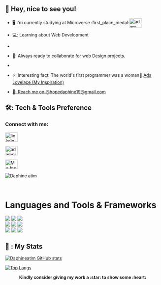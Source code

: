 ## :wave: Hey, nice to see you!

- 🖥️ I'm currently studying at Microverse :first_place_medal:<img align="center"
      src="https://media-exp1.licdn.com/dms/image/C560BAQHr8P7gQ95yCQ/company-logo_100_100/0/1578673850004?e=1652918400&v=beta&t=RXH0ssSZr97PvQaT2jIxUMIaJkUaz8y790PmEicZ6WA"
      alt="adam pithewan" height="30" width="40" />
      
- 💻: Learning about Web Development
- 
- 🚀: Always ready to collaborate for web Design projects.
- 
- ⚡: Interesting fact: The world's first programmer was a woman:woman: <a href="https://www.google.com/search?gs_ssp=eJzjYtfP1TfISTIyYPTiSUxJVMjJL0vNSUxOBQBNxAcl&q=ada+lovelace&rlz=1C1ZZZB_enUG989UG989&oq=ada+lave&aqs=chrome.1.69i57j46i10j0i10i512j0i10l6.11762j0j7&sourceid=chrome&ie=UTF-8"> Ada Lovelace (My Inspiration)
  
-  📧: Reach me on @hopedaphine19@gmail.com
<p align="left">
  
<h2> 🛠️: Tech & Tools Preference </h2>
  
<h3 align="left">Connect with me:</h3>
<p align="left">
  
  <a href="https://www.linkedin.com/in/daphine-atim-27861422a/" target="blank"><img align="center"
      src="https://raw.githubusercontent.com/rahuldkjain/github-profile-readme-generator/master/src/images/icons/Social/linked-in-alt.svg"
      alt="linkdin" height="30" width="40" /></a>
  
 <a href="https://twitter.com/DhaPhyn" target="blank"><img align="center"
      src="https://raw.githubusercontent.com/rahuldkjain/github-profile-readme-generator/master/src/images/icons/Social/twitter.svg"
      alt="adampithewan" height="30" width="40" /></a>
  
 <a href="https://www.instagram.com/dha_phyn/" target="blank"><img align="center"
      src="https://logowik.com/content/uploads/images/instagram-icon.jpg"
      alt="My_Instagram" height="30" width="40" /></a>
</p>
<p><img align="center" src="https://github.com/Adam-pw/Adam-pw/blob/main/animation_500_kxa883sd.gif" alt="Daphine atim" /></p>
	
<br>
<h1 align="left">Languages and Tools & Frameworks</h1>
  
<p align="left">
<img src="https://img.shields.io/badge/HTML5-E34F26.svg?style=for-the-badge&logo=HTML5&logoColor=white">
<img src="https://img.shields.io/badge/CSS3-1572B6.svg?style=for-the-badge&logo=CSS3&logoColor=white">
<img src="https://img.shields.io/badge/Bootstrap-7952B3.svg?style=for-the-badge&logo=Bootstrap&logoColor=white"> <br>
<img src="https://img.shields.io/badge/JavaScript-F7DF1E.svg?style=for-the-badge&logo=JavaScript&logoColor=black">
<img src="https://img.shields.io/badge/React-61DAFB.svg?style=for-the-badge&logo=React&logoColor=black">
<img src="https://img.shields.io/badge/Redux-764ABC.svg?style=for-the-badge&logo=Redux&logoColor=white"> <br>
<img src="https://img.shields.io/badge/Git-F05032.svg?style=for-the-badge&logo=Git&logoColor=white">
<img src="https://img.shields.io/badge/GitHub Actions-2088FF.svg?style=for-the-badge&logo=GitHub-Actions&logoColor=white">
<img src="https://img.shields.io/badge/Ruby-CC342D.svg?style=for-the-badge&log=Ruby-on-Rails&logoColor=white">
  </br>
  
<h2 align="left"> 💯 : My Stats</h2>

[![Daphineatim GitHub stats](https://github-readme-stats.vercel.app/api?username=Daphineatim&show_icons=true&theme=gotham)](https://github.com/Daphineatim/github-readme-stats)

[![Top Langs](https://github-readme-stats.vercel.app/api/top-langs/?username=Daphineatim&layout=compact&theme=gotham)](https://github.com/Daphineatim/github-readme-stats)




<p align="center">
	<strong> Kindly consider giving my work a :star: to show some :heart:</strong>
</p>



